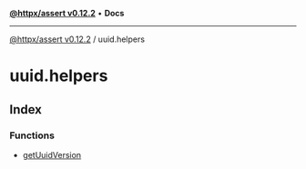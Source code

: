 [**@httpx/assert v0.12.2**](../README.md) • **Docs**

***

[@httpx/assert v0.12.2](../README.md) / uuid.helpers

# uuid.helpers

## Index

### Functions

- [getUuidVersion](functions/getUuidVersion.md)
